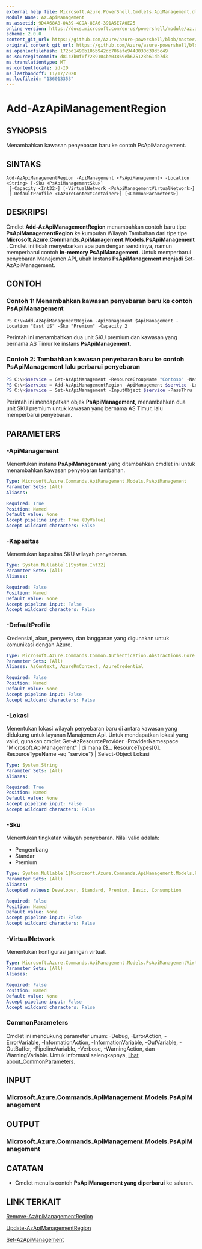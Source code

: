 ```yaml
---
external help file: Microsoft.Azure.PowerShell.Cmdlets.ApiManagement.dll-Help.xml
Module Name: Az.ApiManagement
ms.assetid: 9D4A68A8-0A39-4C9A-8EA6-391A5E7A0E25
online version: https://docs.microsoft.com/en-us/powershell/module/az.apimanagement/add-azapimanagementregion
schema: 2.0.0
content_git_url: https://github.com/Azure/azure-powershell/blob/master/src/ApiManagement/ApiManagement/help/Add-AzApiManagementRegion.md
original_content_git_url: https://github.com/Azure/azure-powershell/blob/master/src/ApiManagement/ApiManagement/help/Add-AzApiManagementRegion.md
ms.openlocfilehash: 172bd1490b105b942dc706afe9440030d39d5c49
ms.sourcegitcommit: d81c3b0f0f7289104be03869eb675128b61db7d3
ms.translationtype: MT
ms.contentlocale: id-ID
ms.lasthandoff: 11/17/2020
ms.locfileid: "136013353"
---
```

# Add-AzApiManagementRegion

## SYNOPSIS
Menambahkan kawasan penyebaran baru ke contoh PsApiManagement.

## SINTAKS

```
Add-AzApiManagementRegion -ApiManagement <PsApiManagement> -Location <String> [-Sku <PsApiManagementSku>]
 [-Capacity <Int32>] [-VirtualNetwork <PsApiManagementVirtualNetwork>]
 [-DefaultProfile <IAzureContextContainer>] [<CommonParameters>]
```

## DESKRIPSI
Cmdlet **Add-AzApiManagementRegion** menambahkan contoh baru tipe **PsApiManagementRegion** ke kumpulan Wilayah Tambahan dari tipe tipe **Microsoft.Azure.Commands.ApiManagement.Models.PsApiManagement**. 
Cmdlet ini tidak menyebarkan apa pun dengan sendirinya, namun memperbarui contoh **in-memory PsApiManagement.**
Untuk memperbarui penyebaran Manajemen API, ubah Instans **PsApiManagement menjadi** Set-AzApiManagement.

## CONTOH

### Contoh 1: Menambahkan kawasan penyebaran baru ke contoh PsApiManagement
```
PS C:\>Add-AzApiManagementRegion -ApiManagement $ApiManagement -Location "East US" -Sku "Premium" -Capacity 2
```

Perintah ini menambahkan dua unit SKU premium dan kawasan yang bernama AS Timur ke instans **PsApiManagement.**

### Contoh 2: Tambahkan kawasan penyebaran baru ke contoh PsApiManagement lalu perbarui penyebaran
```powershell
PS C:\>$service = Get-AzApiManagement -ResourceGroupName "Contoso" -Name "ContosoApi"
PS C:\>$service = Add-AzApiManagementRegion -ApiManagement $service -Location $secondarylocation -VirtualNetwork $additionalRegionVirtualNetwork
PS C:\>$service = Set-AzApiManagement -InputObject $service -PassThru
```

Perintah ini mendapatkan objek **PsApiManagement,** menambahkan dua unit SKU premium untuk kawasan yang bernama AS Timur, lalu memperbarui penyebaran.

## PARAMETERS

### -ApiManagement
Menentukan instans **PsApiManagement** yang ditambahkan cmdlet ini untuk menambahkan kawasan penyebaran tambahan.

```yaml
Type: Microsoft.Azure.Commands.ApiManagement.Models.PsApiManagement
Parameter Sets: (All)
Aliases:

Required: True
Position: Named
Default value: None
Accept pipeline input: True (ByValue)
Accept wildcard characters: False
```

### -Kapasitas
Menentukan kapasitas SKU wilayah penyebaran.

```yaml
Type: System.Nullable`1[System.Int32]
Parameter Sets: (All)
Aliases:

Required: False
Position: Named
Default value: None
Accept pipeline input: False
Accept wildcard characters: False
```

### -DefaultProfile
Kredensial, akun, penyewa, dan langganan yang digunakan untuk komunikasi dengan Azure.

```yaml
Type: Microsoft.Azure.Commands.Common.Authentication.Abstractions.Core.IAzureContextContainer
Parameter Sets: (All)
Aliases: AzContext, AzureRmContext, AzureCredential

Required: False
Position: Named
Default value: None
Accept pipeline input: False
Accept wildcard characters: False
```

### -Lokasi
Menentukan lokasi wilayah penyebaran baru di antara kawasan yang didukung untuk layanan Manajemen Api.
Untuk mendapatkan lokasi yang valid, gunakan cmdlet Get-AzResourceProvider -ProviderNamespace "Microsoft.ApiManagement" | di mana {$_. ResourceTypes[0]. ResourceTypeName -eq "service"} | Select-Object Lokasi

```yaml
Type: System.String
Parameter Sets: (All)
Aliases:

Required: True
Position: Named
Default value: None
Accept pipeline input: False
Accept wildcard characters: False
```

### -Sku
Menentukan tingkatan wilayah penyebaran.
Nilai valid adalah: 
- Pengembang
- Standar
- Premium

```yaml
Type: System.Nullable`1[Microsoft.Azure.Commands.ApiManagement.Models.PsApiManagementSku]
Parameter Sets: (All)
Aliases:
Accepted values: Developer, Standard, Premium, Basic, Consumption

Required: False
Position: Named
Default value: None
Accept pipeline input: False
Accept wildcard characters: False
```

### -VirtualNetwork
Menentukan konfigurasi jaringan virtual.

```yaml
Type: Microsoft.Azure.Commands.ApiManagement.Models.PsApiManagementVirtualNetwork
Parameter Sets: (All)
Aliases:

Required: False
Position: Named
Default value: None
Accept pipeline input: False
Accept wildcard characters: False
```

### CommonParameters
Cmdlet ini mendukung parameter umum: -Debug, -ErrorAction, -ErrorVariable, -InformationAction, -InformationVariable, -OutVariable, -OutBuffer, -PipelineVariable, -Verbose, -WarningAction, dan -WarningVariable. Untuk informasi selengkapnya, [lihat about_CommonParameters](http://go.microsoft.com/fwlink/?LinkID=113216).

## INPUT

### Microsoft.Azure.Commands.ApiManagement.Models.PsApiManagement

## OUTPUT

### Microsoft.Azure.Commands.ApiManagement.Models.PsApiManagement

## CATATAN
* Cmdlet menulis contoh **PsApiManagement yang diperbarui** ke saluran.

## LINK TERKAIT

[Remove-AzApiManagementRegion](./Remove-AzApiManagementRegion.md)

[Update-AzApiManagementRegion](./Update-AzApiManagementRegion.md)

[Set-AzApiManagement](./Set-AzApiManagement.md)


